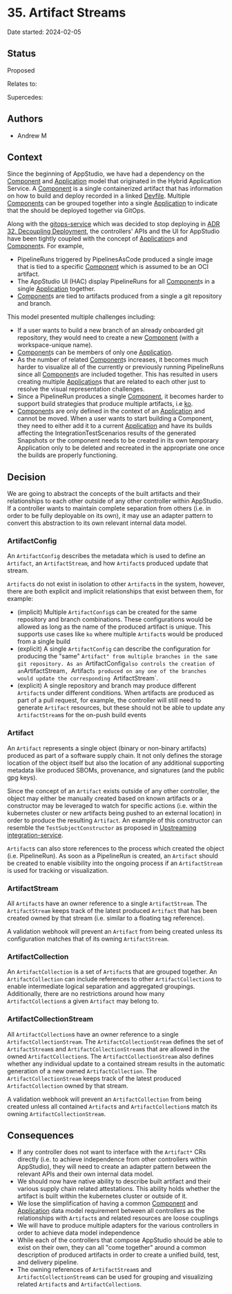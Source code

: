 # 35. Artifact Streams

Date started: 2024-02-05

## Status

Proposed

Relates to:

<!-- ... a lot ... -->

Supercedes:

<!-- ... a lot ... -->

## Authors

- Andrew M

## Context

Since the beginning of AppStudio, we have had a dependency on the [Component] and [Application] model that
originated in the Hybrid Application Service. A [Component] is a single containerized artifact that has
information on how to build and deploy recorded in a linked [Devfile]. Multiple [Components] can be grouped
together into a single [Application] to indicate that the should be deployed together via GitOps.

Along with the [gitops-service] which was decided to stop deploying in [ADR 32. Decoupling Deployment],
the controllers' APIs and the UI for AppStudio have been tightly coupled with the concept of [Application]s
and [Component]s. For example, 

- PipelineRuns triggered by PipelinesAsCode produced a single image that is tied to a specific [Component]
  which is assumed to be an OCI artifact.
- The AppStudio UI (HAC) display PipelineRuns for all [Component]s in a single [Application] together.
- [Component]s are tied to artifacts produced from a single a git repository and branch.

This model presented multiple challenges including:

- If a user wants to build a new branch of an already onboarded git repository, they would need to create
  a new [Component] (with a workspace-unique name).
- [Component]s can be members of only one [Application].
- As the number of related [Component]s increases, it becomes much harder to visualize all of the currently
  or previously running PipelineRuns since all [Component]s are included together. This has resulted in users
  creating multiple [Application]s that are related to each other just to resolve the visual representation
  challenges.
- Since a PipelineRun produces a single [Component], it becomes harder to support build strategies that produce
  multiple artifacts, i.e [ko].
- [Component]s are only defined in the context of an [Application] and cannot be moved. When a user wants to
  start building a Component, they need to either add it to a current [Application] and have its builds affecting
  the IntegrationTestScenarios results of the generated Snapshots or the component needs to be created in its
  own temporary   Application only to be deleted and recreated in the appropriate one once the builds are
  properly functioning.

## Decision

We are going to abstract the concepts of the built artifacts and their relationships to each other outside of
any other controller within AppStudio. If a controller wants to maintain complete separation from others (i.e.
in order to be fully deployable on its own), it may use an adapter pattern to convert this abstraction to its
own relevant internal data model.

### ArtifactConfig

An `ArtifactConfig` describes the metadata which is used to define an `Artifact`, an `ArtifactStream`, and
how `Artifact`s produced update that stream.

`Artifact`s do not exist in isolation to other `Artifact`s in the system, however, there are both explicit
and implicit relationships that exist between them, for example:

- (implicit) Multiple `ArtifactConfig`s can be created for the same repository and branch combinations. These
  configurations would be allowed as long as the name of the produced artifact is unique. This supports use
  cases like `ko` where multiple `Artifact`s would be produced from a single build
- (explicit) A single `ArtifactConfig` can describe the configuration for producing the "same" `Artifact"
  from multiple branches in the same git repository. As an `ArtifactConfig` also controls the creation of
  an `ArtifactStream`, `Artifact`s produced on any one of the branches would update the corresponding
  `ArtifactStream`.
- (explicit) A single repository and branch may produce different `Artifact`s under different conditions.
  When artifacts are produced as part of a pull request, for example, the controller will still need to
  generate `Artifact` resources, but these should not be able to update any `ArtifactStream`s for the 
  on-push build events

### Artifact

An `Artifact` represents a single object (binary or non-binary artifacts) produced as part of a software
supply chain. It not only defines the storage location of the object itself but also the location of any
additional supporting metadata like produced SBOMs, provenance, and signatures (and the public gpg keys).

Since the concept of an `Artifact` exists outside of any other controller, the object may either be manually
created based on known artifacts or a constructor may be leveraged to watch for specific actions (i.e. within
the kubernetes cluster or new artifacts being pushed to an external location) in order to produce the resulting
`Artifact`. An example of this constructor can resemble the `TestSubjectConstructor` as proposed in
[Upstreaming integration-service].

`Artifact`s can also store references to the process which created the object (i.e. PipelineRun). As soon as a
PipelineRun is created, an `Artifact` should be created to enable visibility into the ongoing process if
an `ArtifactStream` is used for tracking or visualization.

### ArtifactStream

All `Artifact`s have an owner reference to a single `ArtifactStream`. The `ArtifactStream` keeps track of the latest
produced `Artifact` that has been created owned by that stream (i.e. similar to a floating tag reference).

A validation webhook will prevent an `Artifact` from being created unless its configuration matches that of its owning
`ArtifactStream`.

### ArtifactCollection

An `ArtifactCollection` is a set of `Artifact`s that are grouped together. An `ArtifactCollection` can include
references to other `ArtifactCollection`s to enable intermediate logical separation and aggregated groupings.
Additionally, there are no restrictions around how many `ArtifactCollection`s a given `Artifact` may belong to.

### ArtifactCollectionStream

All `ArtifactCollection`s have an owner reference to a single `ArtifactCollectionStream`. The `ArtifactCollectionStream`
defines the set of `ArtifactStream`s and `ArtifactCollectionStream`s that are allowed in the owned `ArtifactCollection`s.
The `ArtifactCollectionStream` also defines whether any individual update to a contained stream results in the automatic
generation of a new owned `ArtifactCollection`. The `ArtifactCollectionStream` keeps track of the latest produced
`ArtifactCollection` owned by that stream.

A validation webhook will prevent an `ArtifactCollection` from being created unless all contained `Artifact`s and
`ArtifactCollection`s match its owning `ArtifactCollectionStream`.

## Consequences

- If any controller does not want to interface with the `Artifact*` CRs directly (i.e. to achieve independence
  from other controllers within AppStudio), they will need to create an adapter pattern between the relevant
  APIs and their own internal data model.
- We should now have native ability to describe built artifact and their various supply chain related attestations.
  This ability holds whether the artifact is built within the kubernetes cluster or outside of it.
- We lose the simplification of having a common [Component] and [Application] data model requirement between
  all controllers as the relationships with `Artifact`s and related resources are loose couplings
- We will have to produce multiple adapters for the various controllers in order to achieve data model independence
- While each of the controllers that compose AppStudio should be able to exist on their own, they can all
  "come together" around a common description of produced artifacts in order to create a unified build, test,
  and delivery pipeline.
- The owning references of `ArtifactStream`s and `ArtifactCollectionStream`s can be used for grouping and visualizing
  related `Artifact`s and `ArtifactCollection`s.


[ADR 32. Decoupling Deployment]: 0032-decoupling-deployment.md
[Application]: ../ref/application-environment-api.md#application
[Applications]: ../ref/application-environment-api.md#application
[Component]: ../ref/application-environment-api.md#component
[Components]: ../ref/application-environment-api.md#component
[Devfile]: https://devfile.io/
[gitops-service]: ../ref/gitops-service.md
[ko]: https://github.com/ko-build/ko
[Upstreaming integration-service]: https://github.com/redhat-appstudio/architecture/pull/148/files